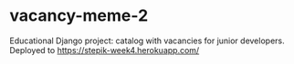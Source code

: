 # vacancy-meme-2
Educational Django project: catalog with vacancies for junior developers.<br>
Deployed to https://stepik-week4.herokuapp.com/
